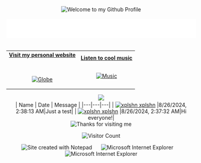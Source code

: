 <!-- "Hero" Header -->
<div align="center">
  <img src="https://github.com/xplshn/xplshn/blob/master/images/welcome.png?raw=true" style="max-width: 100%;" alt="Welcome to my Github Profile" />
  <br />
  <br />
  <img height="50" alt="My Name is Anto, A.K.A Xplshn and I really like doing random stuff on computers" src="images/personal_note.svg" />
  <br />
  <br />

</div>

<!-- Social -->
<table width="100%" align="center">
<tr>
<td align="center">
<a href="https://fatbuffalo.neocities.org/def">
<strong>Visit my personal website </strong>
<br />
<br />
<br />

<p>

<img alt="Globe" height="80" src="images/globe.gif">
</a>
</p>

</td>


<td align="center">
<a href="https://music.youtube.com/playlist?list=RDCLAK5uy_nPN5nGhNWMuq-NC1COQ7_tMl2r5SxSgKE">
<strong>Listen to cool music</strong>
<br />
<br />


<p>
<img height="100" alt="Music" src="images/music.gif"> 
</a>
</p>

</td>
</tr>
</table>

<div align="center">
<a href="https://github.com/xplshn/xplshn/issues/1#issuecomment-new"><img src="images/guestbook.svg"></a> 
</div>

<div align="center">
<!-- Guestbook -->
| Name | Date | Message |
|---|---|---|
| <a href="https://github.com/xplshn"><img width="24" src="https://avatars.githubusercontent.com/u/114888778?s=24&u=7982d1048e94881172aa062ce3c93336dc09f46a&v=4" alt="xplshn" /> xplshn</a> |8/26/2024, 2:38:13 AM|Just a test|
| <a href="https://github.com/xplshn"><img width="24" src="https://avatars.githubusercontent.com/u/114888778?s=24&u=7982d1048e94881172aa062ce3c93336dc09f46a&v=4" alt="xplshn" /> xplshn</a> |8/26/2024, 2:37:32 AM|Hi everyone!|
<!-- /Guestbook -->
</div>

<!-- Footer -->
<div align="center">

<img height="120" alt="Thanks for visiting me" width="100%" src="https://raw.githubusercontent.com/BrunnerLivio/brunnerlivio/master/images/marquee.svg" />
<br />

![Visitor Count](https://profile-counter.glitch.me/brunnerlivio/count.svg)


<img src="https://raw.githubusercontent.com/xplshn/xplshn/master/images/notepad.gif" alt="Site created with Notepad" height="30" />
<!-- "margin-right: whatever;" -->
<span>&nbsp;&nbsp;&nbsp;&nbsp;</span>  
<img src="https://raw.githubusercontent.com/xplshn/xplshn/master/images/ie_logo.gif" alt="Microsoft Internet Explorer" />
<span>&nbsp;&nbsp;&nbsp;&nbsp;</span>  
<img src="https://raw.githubusercontent.com/xplshn/xplshn/master/images/noframes.gif" alt="Microsoft Internet Explorer" />

</div>
